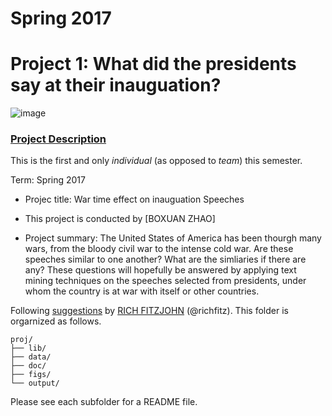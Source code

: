 # Spring 2017
# Project 1: What did the presidents say at their inauguation?

![image](figs/title.jpg)

### [Project Description](doc/)
This is the first and only *individual* (as opposed to *team*) this semester. 

Term: Spring 2017

+ Projec title: War time effect on inauguation Speeches
+ This project is conducted by [BOXUAN ZHAO]

+ Project summary: The United States of America has been thourgh many wars, from the bloody civil war to the intense cold war. Are these speeches similar to one another? What are the simliaries if there are any? These questions will hopefully be answered by applying text mining techniques on the speeches selected from presidents, under whom the country is at war with itself  or other countries.  

Following [suggestions](http://nicercode.github.io/blog/2013-04-05-projects/) by [RICH FITZJOHN](http://nicercode.github.io/about/#Team) (@richfitz). This folder is orgarnized as follows.

```
proj/
├── lib/
├── data/
├── doc/
├── figs/
└── output/
```

Please see each subfolder for a README file.
